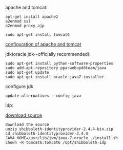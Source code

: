 
apache and tomcat:

    apt-get install apache2
    a2enmod ssl
    a2enmod proxy_ajp

    sudo apt-get install tomcat6
    
[configuration of apache and tomcat](https://wiki.shibboleth.net/confluence/display/SHIB2/IdPApacheTomcatPrepare) 
    
    
    
jdk(oracle jdk--officially recommended):

    sudo apt-get install python-software-properties
    sudo add-apt-repository ppa:webupd8team/java
    sudo apt-get update
    sudo apt-get install oracle-java7-installer
    
configure jdk

    update-alternatives --config java
    
    
idp:

[download source](http://shibboleth.net/downloads/identity-provider/)
    
    download the source
    unzip shibboleth-identityprovider-2.4.4-bin.zip
    cd shibboleth-identityprovider-2.4.4
    JAVA_HOME=/usr/lib/jvm/java-7-oracle ./install.sh
    chown -R tomcat6:tomcat6 /opt/shibboleth-idp
